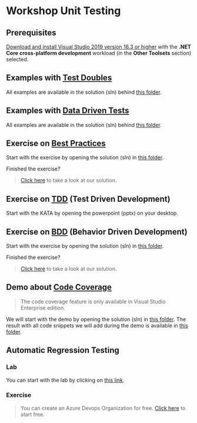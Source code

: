 # Workshop Unit Testing

## Prerequisites

[Download and install Visual Studio 2019 version 16.3 or higher](https://docs.microsoft.com/en-us/visualstudio/install/install-visual-studio?view=vs-2019) with the **.NET Core cross-platform development** workload (in the **Other Toolsets** section) selected.

## Examples with [Test Doubles](TestDoubles)

All examples are available in the solution (sln) behind [this folder](TestDoubles).

## Examples with [Data Driven Tests](DataDrivenTestExample)

All examples are available in the solution (sln) behind [this folder](DataDrivenTestExample).

## Exercise on [Best Practices](BestPractices)

Start with the exercise by opening the solution (sln) in [this folder](BestPractices/Before).

Finished the exercise?
> [Click here](BestPractices/After) to take a look at our solution.

## Exercise on [TDD](TDD) (Test Driven Development)

Start with the KATA by opening the powerpoint (pptx) on your desktop.

## Exercise on [BDD](BDD) (Behavior Driven Development)

Start with the exercise by opening the solution (sln) in [this folder](BDD/Before/Elevator).

Finished the exercise?
> [Click here](BDD/After/Elevator) to take a look at our solution.

## Demo about [Code Coverage](CodeCoverage)

> The code coverage feature is only available in Visual Studio Enterprise edition.

We will start with the demo by opening the solution (sln) in [this folder](CodeCoverage/Before).
The result with all code snippets we will add during the demo is available in [this folder](CodeCoverage/After).

## Automatic Regression Testing 

### Lab

You can start with the lab by clicking on [this link](https://www.azuredevopslabs.com/labs/azuredevops/continuousintegration/).

### Exercise

> You can create an Azure Devops Organization for free. [Click here](https://azure.microsoft.com/en-us/services/devops/) to start free.


